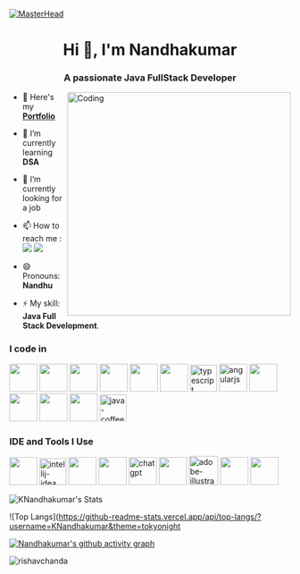 [![MasterHead](https://firebasestorage.googleapis.com/v0/b/flexi-coding.appspot.com/o/dempgi7-520f8d5f-63d4-4453-8822-dbc149ae27f8.gif?alt=media&token=91c0c7b2-93c3-4029-b011-1a8703c5730d)](https://rishavchanda.io)
<h1 align="center">Hi 👋, I'm Nandhakumar</h1>
<h3 align="center">A passionate Java FullStack Developer</h3>
<img align="right" alt="Coding" width="400" src="https://cdn.dribbble.com/users/1162077/screenshots/3848914/programmer.gif">

- 🔭 Here's my [**Portfolio**](#)

- 🌱 I’m currently learning **DSA**

- 👯 I’m currently looking for a job

- 📫 How to reach me :
<br /> [<img src="https://img.shields.io/badge/Gmail-1DA1F2?style=for-the-badge&logo=gmail&logoColor=white" />](mailto:nknandhakumar64@gmail.com) [<img src="https://img.shields.io/badge/LinkedIn-0077B5?style=for-the-badge&logo=linkedin&logoColor=white" />](https://www.linkedin.com/in/nandhakumar-full-stack-developer)

- 😄 Pronouns: **Nandhu**
- ⚡ My skill: **Java Full Stack Development**.

<h3 align="left">I code in</h3>
<p align="left">
  <img height="50" width="50" src="https://img.icons8.com/color/48/000000/html-5.png" />
  <img height="50" width="50" src="https://img.icons8.com/color/48/000000/css3.png" />
  <img height="50" width="50" src="https://img.icons8.com/color/48/000000/sass.png"/>
  <img height="50" width="50" src="https://img.icons8.com/color/48/000000/bootstrap.png" />
  <img height="50" width="50" src="https://img.icons8.com/color/48/000000/tailwindcss.png" />
  <img height="50" width="50" src="https://img.icons8.com/color/48/000000/javascript.png"/>
  <img width="48" height="48" src="https://img.icons8.com/color/48/typescript.png" alt="typescript"/>
  <img width="50" height="50" src="https://img.icons8.com/fluency/50/angularjs.png" alt="angularjs"/>
  <img height="50" width="50" src="https://img.icons8.com/color/48/000000/google-firebase-console.png"/>
  <img height="50" width="50" src="https://img.icons8.com/color/48/000000/mysql-logo.png"/>
  <img height="50" width="50" src="https://img.icons8.com/color/48/000000/spring-logo.png"/>
  <img height="50" width="50" src="https://img.icons8.com/color/48/000000/nodejs.png"/>
  <img width="48" height="48" src="https://img.icons8.com/color/48/java-coffee-cup-logo--v1.png" alt="java-coffee-cup-logo--v1"/>
</p>

<h3 align="left">IDE and Tools I Use</h3>
<p align="left">
  <img height="50" width="50" src="https://img.icons8.com/color/48/000000/visual-studio-code-2019.png"/>
  <img width="48" height="48" src="https://img.icons8.com/color/48/intellij-idea.png" alt="intellij-idea"/>
  <img height="50" width="50" src="https://img.icons8.com/color/50/000000/git.png"/>
  <img height="50" src="https://img.icons8.com/officel/480/null/java-eclipse.png"/>
  <img width="50" height="50" src="https://img.icons8.com/color/48/000000/chatgpt.png" alt="chatgpt"/>
  <img height="50" width="50" src="https://img.icons8.com/doodle/48/000000/adobe-photoshop.png"/>
  <img width="52" height="52" src="https://img.icons8.com/color/48/adobe-illustrator--v1.png" alt="adobe-illustrator--v1"/>
  <img height="50" src="https://img.shields.io/badge/Netlify-00C7B7?style=for-the-badge&logo=netlify&logoColor=white"/>
  <img height="50" src="https://img.shields.io/badge/Adobe%20XD-FF61F6?style=for-the-badge&logo=Adobe%20XD&logoColor=white"/>
</p>

![KNandhakumar's Stats](https://github-readme-stats.vercel.app/api?username=KNandhakumar&theme=dark&show_icons=true&hide_border=true&count_private=true)

![Top Langs](https://github-readme-stats.vercel.app/api/top-langs/?username=KNandhakumar&theme=tokyonight

[![Nandhakumar's github activity graph](https://github-readme-activity-graph.vercel.app/graph?username=KNandhakumar&bg_color=000000&color=ffffff&line=05f541&point=ffffff&area=true&hide_border=true)](https://github.com/ashutosh00710/github-readme-activity-graph)

<p><img align="center" src="https://github-readme-streak-stats.herokuapp.com/?user=rishavchanda&&theme=tokyonight" alt="rishavchanda" /></p>
